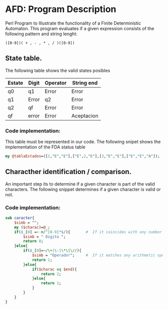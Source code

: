 # AFD: Program Description
Perl Program to Illustrate the functionality of a Finite Deterministic Automaton. This program evaluates if a given expression consists of the following pattern and string lenght:                                  

```
([0-9])( + , - , * , / )([0-9]) 
```

## State table.
The following table shows the valid states posibles 

Estate | Digit | Operator | String end
--- | --- | --- | ---
q0|q1	|Error	|Error
q1|Error|q2	|Error
q2|qf	|Error	|Error
qf|error|Error	|Aceptacion


### Code implementation:
This table must be represented in our code. The following snipet shows the implementation of the FDA status table

```perl
my @tablaEstados=([1,"E","E"],["E",2,"E"],[3,"E","E"],["E","E","A"]);   #  AFD Status Table
```


## Characther identification / comparison.

An important step its to determine if a given character is part of the valid characters. The following snippet determines if a given character is valid or not.
### Code implementation:
```perl
sub caracter{
	$simb = "";
	my ($charac)=@_;	
	if($_[0] =~ m/^[0-9]*$/){       #  If it coincides with any number from 1 to 9, assign "Digito" to the symbol that will be printed in the table.
		$simb = " Digito ";     
		return 0;
	}else{
	    if($_[0]=~/\+|\-|\*\|\//){
			$simb = "Operador";     #  If it matches any arithmetic operator, assign "Operador" to the symbol that will be printed in the table.
			return 1;
		}else{
			if($charac eq $end){
				return 2;
			}else{
                return 1;
            }
		}
	}
}
```
